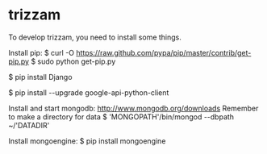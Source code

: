 trizzam
=======

To develop trizzam, you need to install some things.

Install pip:
$ curl -O https://raw.github.com/pypa/pip/master/contrib/get-pip.py
$ sudo python get-pip.py

$ pip install Django

$ pip install --upgrade google-api-python-client

Install and start mongodb:
http://www.mongodb.org/downloads
Remember to make a directory for data
$ 'MONGOPATH'/bin/mongod --dbpath ~/'DATADIR'

Install mongoengine:
$ pip install mongoengine
